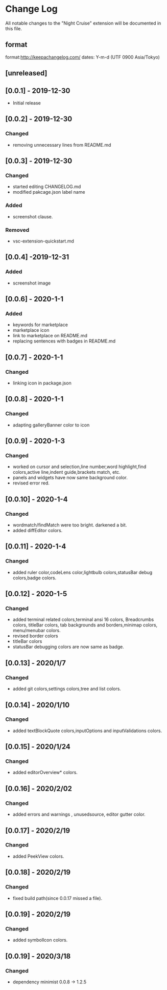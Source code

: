 # Change Log

All notable changes to the "Night Cruise" extension will be documented in this file.

## format
 format:http://keepachangelog.com/ 
 dates: Y-m-d (UTF 0900 Asia/Tokyo)

## [unreleased]

## [0.0.1] - 2019-12-30
- Initial release
## [0.0.2] - 2019-12-30
### Changed
- removing unnecessary lines from README.md
## [0.0.3] - 2019-12-30
### Changed
- started editing CHANGELOG.md
- modified pakcage.json label name
### Added
- screenshot clause.
### Removed
- vsc-extension-quickstart.md
## [0.0.4] -2019-12-31
### Added
- screenshot image
## [0.0.6] - 2020-1-1
### Added
- keywords for marketplace
- marketplace icon
- link to marketplace on README.md
- replacing sentences with badges in README.md
## [0.0.7] - 2020-1-1
### Changed
- linking icon in package.json
## [0.0.8] - 2020-1-1
### Changed
- adapting galleryBanner color to icon
## [0.0.9] - 2020-1-3
### Changed
- worked on cursor and selection,line number,word highlight,find colors,active line,indent guide,brackets match, etc.
- panels and widgets have now same background color.
- revised error red.
## [0.0.10] - 2020-1-4
### Changed
- wordmatch/findMatch were too bright. darkened a bit.
- added diffEditor colors.
## [0.0.11] - 2020-1-4
### Changed
- added ruler color,codeLens color,lightbulb colors,statusBar debug colors,badge colors.
## [0.0.12] - 2020-1-5
### Changed
- added terminal related colors,terminal ansi 16 colors, Breadcrumbs colors, titleBar colors, tab backgrounds and borders,minimap colors, menu/menubar colors.
- revised border colors
- titleBar colors
- statusBar debugging colors are now same as badge.
## [0.0.13] - 2020/1/7
### Changed
- added git colors,settings colors,tree and list colors.

## [0.0.14] - 2020/1/10
### Changed
- added textBlockQuote colors,inputOptions and inputValidations colors.

## [0.0.15] - 2020/1/24
### Changed
- added editorOverview* colors.

## [0.0.16] - 2020/2/02
### Changed
- added errors and warnings , unusedsource, editor gutter color. 
## [0.0.17] - 2020/2/19
### Changed
- added PeekView colors.
## [0.0.18] - 2020/2/19
### Changed
- fixed build path(since 0.0.17 missed a file).
## [0.0.19] - 2020/2/19
### Changed
- added symbolIcon colors.
## [0.0.19] - 2020/3/18
### Changed
- dependency minimist 0.0.8 -> 1.2.5

